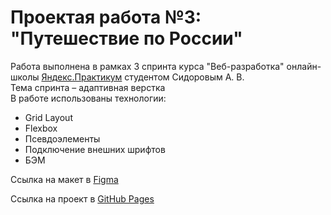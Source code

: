 # Проектая работа №3: **"Путешествие по России"** 
Работа выполнена в рамках 3 спринта курса "Веб-разработка" онлайн-школы [Яндекс.Практикум](https://practicum.yandex.ru/) студентом Сидоровым А. В.  
Тема спринта – адаптивная верстка  
В работе использованы технологии:  
* Grid Layout  
* Flexbox
* Псевдоэлементы
* Подключение внешних шрифтов
* БЭМ

Ссылка на макет в [Figma](https://www.figma.com/file/5S2WSbEFL6awjVWJ0NWL8Q/Sprint-3_-Russia-_-desktop-%2B-mobile?node-id=28503%3A0)

Ссылка на проект в [GitHub Pages](https://temmmus.github.io/russian-travel/)
